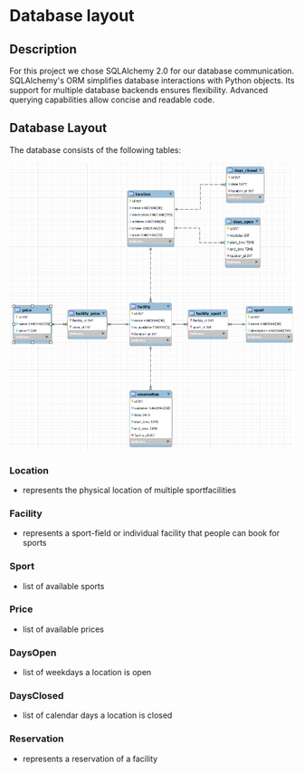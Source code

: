 # Database layout

## Description
For this project we chose SQLAlchemy 2.0 for our database communication.
SQLAlchemy's ORM simplifies database interactions with Python objects. 
Its support for multiple database backends ensures flexibility. 
Advanced querying capabilities allow concise and readable code.


## Database Layout
The database consists of the following tables:

![Database_schema](schema.png)

### Location
- represents the physical location of multiple sportfacilities

### Facility
- represents a sport-field or individual facility that people can book for sports

### Sport
- list of available sports

### Price
- list of available prices

### DaysOpen
- list of weekdays a location is open 

### DaysClosed
- list of calendar days a location is closed

### Reservation
- represents a reservation of a facility
